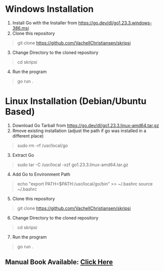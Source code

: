 # Windows Installation
1. Install Go with the Installer from https://go.dev/dl/go1.23.3.windows-386.msi
2. Clone this repository
> git clone https://github.com/VachellChristiansen/skripsi
3. Change Directory to the cloned repository
> cd skripsi
4. Run the program
> go run .

# Linux Installation (Debian/Ubuntu Based)
1. Download Go Tarball from https://go.dev/dl/go1.23.3.linux-amd64.tar.gz
2. Rmove existing installation (adjust the path if go was installed in a different place)
> sudo rm -rf /usr/local/go
3. Extract Go
> sudo tar -C /usr/local -xzf go1.23.3.linux-amd64.tar.gz
4. Add Go to Environment Path
> echo "export PATH=$PATH:/usr/local/go/bin" >> ~/.bashrc
> source ~/.bashrc
5. Clone this repository
> git clone https://github.com/VachellChristiansen/skripsi
6. Change Directory to the cloned repository
> cd skripsi
7. Run the program
> go run .

## Manual Book Available: [Click Here](https://www.figma.com/design/jgFXloSvYLuYV3HRtR0KOY/ManualBookSkripsi?node-id=0-1&t=IVDrHVF4twjehoJ1-1)